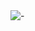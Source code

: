 <img src="https://www.google.com/url?sa=i&url=https%3A%2F%2Fmissghouls.tumblr.com%2Fpost%2F190674784658%2Fyushicube-i-noticed-there-arent-any-transparent&psig=AOvVaw3D559CBABT-grLuuWyKEXl&ust=1679159466678000&source=images&cd=vfe&ved=0CAwQjRxqFwoTCNCfps664_0CFQAAAAAdAAAAABAD" alt="-" title="-">

<!--
**luizblank/luizblank** is a ✨ _special_ ✨ repository because its `README.md` (this file) appears on your GitHub profile.

Here are some ideas to get you started:

- 🔭 I’m currently working on ...
- 🌱 I’m currently learning ...
- 👯 I’m looking to collaborate on ...
- 🤔 I’m looking for help with ...
- 💬 Ask me about ...
- 📫 How to reach me: ...
- 😄 Pronouns: ...
- ⚡ Fun fact: ...
-->
